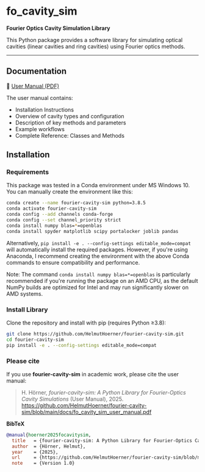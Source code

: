 # fo_cavity_sim

**Fourier Optics Cavity Simulation Library**

This Python package provides a software library for simulating optical cavities (linear cavities and ring cavities) using Fourier optics methods. 

---

## Documentation

📄 [User Manual (PDF)](docs/fo_cavity_sim_user_manual.pdf)

The user manual contains:
- Installation Instructions
- Overview of cavity types and configuration
- Description of key methods and parameters
- Example workflows
- Complete Reference: Classes and Methods 

## Installation

### Requirements

This package was tested in a Conda environment under MS Windows 10. You can manually create the environment like this:

```bash
conda create --name fourier-cavity-sim python=3.8.5
conda activate fourier-cavity-sim
conda config --add channels conda-forge
conda config --set channel_priority strict
conda install numpy blas=*=openblas
conda install spyder matplotlib scipy portalocker joblib pandas
```
Alternatively, `pip install -e . --config-settings editable_mode=compat` will automatically install the required packages. However, if you're using Anaconda, I recommend creating the environment with the above Conda commands to ensure compatibility and performance. 

Note: The command `conda install numpy blas=*=openblas` is particularly recommended if you're running the package on an AMD CPU, as the default NumPy builds are optimized for Intel and may run significantly slower on AMD systems.

###  Install Library

Clone the repository and install with pip (requires Python ≥3.8):

```bash
git clone https://github.com/HelmutHoerner/fourier-cavity-sim.git
cd fourier-cavity-sim
pip install -e . --config-settings editable_mode=compat
```

### Please cite
If you use **fourier-cavity-sim** in academic work, please cite the user manual:

> H. Hörner, *fourier-cavity-sim: A Python Library for Fourier-Optics Cavity Simulations* (User Manual), 2025.  
> https://github.com/HelmutHoerner/fourier-cavity-sim/blob/main/docs/fo_cavity_sim_user_manual.pdf

**BibTeX**
```bibtex
@manual{hoerner2025focavitysim,
  title   = {fourier-cavity-sim: A Python Library for Fourier-Optics Cavity Simulations (User Manual)},
  author  = {Hörner, Helmut},
  year    = {2025},
  url     = {https://github.com/HelmutHoerner/fourier-cavity-sim/blob/main/docs/fo_cavity_sim_user_manual.pdf},
  note    = {Version 1.0}
